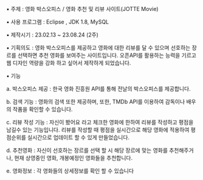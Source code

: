 ▪ 주제 : 영화 박스오피스 / 영화 추천 및 리뷰 사이트(JOTTE Movie) 

▪ 사용 프로그램 : Eclipse , JDK 1.8, MySQL 

▪ 제작시기 : 23.02.13 ~ 23.08.24 (2주) 

▪ 기획의도 : 영화 박스오피스를 제공하고 영화에 대한 리뷰를 달 수 있으며 선호하는 장르를 선택하면 추천 영화를 보여주는 사이트입니다. 오픈API를 활용하는 능력을 기르고 웹 디자인 역량을 강화 하고 싶어서 제작하게 되었습니다. 

▪ 기능  

a. 박스오피스 제공 : 한국 영화 진흥원 API를 통해 전날의 박스오피스를 제공합니다. 

b. 검색 기능 : 영화의 검색 또한 제공하며, 또한, TMDb API를 이용하여 감독이나 배우의 작품을 확인할 수 있습니다. 

c. 리뷰 작성 기능 : 자신이 봤어요 라고 체크한 영화에 한하여 리뷰를 작성하고 평점을 남길수 있는 기능입니다. 리뷰를 작성할 때 평점을 실시간으로 해당 영화에 적용하여 평점순위를 실시간으로 업데이트 할 수 있게 만들었습니다. 

d. 추천영화 : 자신이 선호하는 장르를 선택 할 시 해당 장르에 맞는 영화를 추천해주거나, 현재 상영중인 영화, 개봉예정인 영화들을 추천합니다. 

e. 영화정보 : 각 영화들의 상세정보를 확인 할 수 있습니다
